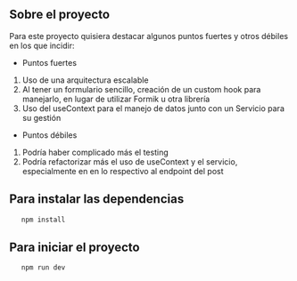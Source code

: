 ## Sobre el proyecto

Para este proyecto quisiera destacar algunos puntos fuertes y otros débiles en los que incidir:

* Puntos fuertes
1. Uso de una arquitectura escalable
2. Al tener un formulario sencillo, creación de un custom hook para manejarlo, en lugar de utilizar Formik u otra librería
3. Uso del useContext para el manejo de datos junto con un Servicio para su gestión

* Puntos débiles
1. Podría haber complicado más el testing
2. Podría refactorizar más el uso de useContext y el servicio, especialmente en en lo respectivo al endpoint del post

## Para instalar las dependencias
```sh
   npm install
 ```

## Para iniciar el proyecto
```sh
   npm run dev
 ```
